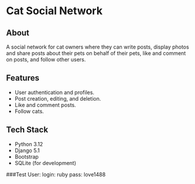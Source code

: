 # Cat Social Network

## About
A social network for cat owners where they can write posts, display photos and share posts about their pets on behalf of their pets, like and comment on posts, and follow other users.

## Features
- User authentication and profiles.
- Post creation, editing, and deletion.
- Like and comment posts.
- Follow cats.

## Tech Stack
- Python 3.12
- Django 5.1
- Bootstrap
- SQLite (for development)


###Test User:
login: ruby
pass: love1488
